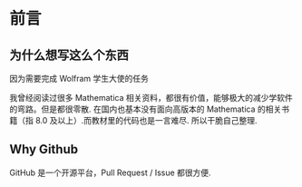 # 前言

## 为什么想写这么个东西

因为需要完成 Wolfram 学生大使的任务

我曾经阅读过很多 Mathematica 相关资料，都很有价值，能够极大的减少学软件的弯路。但是都很零散. 在国内也基本没有面向高版本的 Mathematica 的相关书籍（指 8.0 及以上）.而教材里的代码也是一言难尽. 所以干脆自己整理.

## Why Github

GitHub 是一个开源平台，Pull Request / Issue 都很方便.